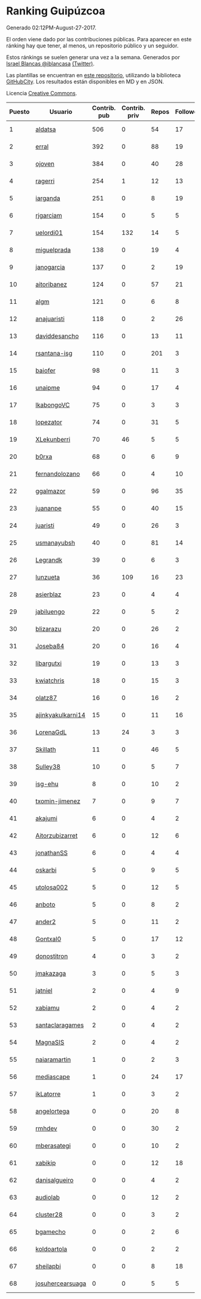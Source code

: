 # Ranking Guipúzcoa

Generado 02:12PM-August-27-2017.

El orden viene dado por las contribuciones públicas. Para aparecer en este ránking hay que tener, al menos, un repositorio público y un seguidor.

Estos ránkings se suelen generar una vez a la semana. Generados por [Israel Blancas @iblancasa](https://github.com/iblancasa/) [(Twitter)](https://twitter.com/iblancasa).

Las plantillas se encuentran en [este repositorio](https://github.com/iblancasa/GH-Spanish-Ranking), utilizando la biblioteca [GitHubCity](https://github.com/iblancasa/GitHubCity). Los resultados están disponibles en MD y en JSON.

Licencia [Creative Commons](https://creativecommons.org/licenses/by/4.0/).

| Puesto   |  Usuario  | Contrib. pub | Contrib. priv |Repos| Followers | Desde |  Avatar  |
|----------|-----------|--------------|---------------|-----|-----------|-------|----------|
|1|[aldatsa](https://github.com/aldatsa)|506|0|54|17|2013-06-19|![aldatsa](https://avatars1.githubusercontent.com/u/4741986)|
|2|[erral](https://github.com/erral)|392|0|88|19|2011-05-29|![erral](https://avatars1.githubusercontent.com/u/817365)|
|3|[ojoven](https://github.com/ojoven)|384|0|40|28|2011-05-06|![ojoven](https://avatars2.githubusercontent.com/u/772734)|
|4|[ragerri](https://github.com/ragerri)|254|1|12|13|2010-09-28|![ragerri](https://avatars3.githubusercontent.com/u/419327)|
|5|[iarganda](https://github.com/iarganda)|251|0|8|19|2013-04-02|![iarganda](https://avatars0.githubusercontent.com/u/4041131)|
|6|[rjgarciam](https://github.com/rjgarciam)|154|0|5|5|2012-02-17|![rjgarciam](https://avatars2.githubusercontent.com/u/1446890)|
|7|[uelordi01](https://github.com/uelordi01)|154|132|14|5|2015-04-22|![uelordi01](https://avatars2.githubusercontent.com/u/12067904)|
|8|[miguelprada](https://github.com/miguelprada)|138|0|19|4|2011-03-19|![miguelprada](https://avatars3.githubusercontent.com/u/678580)|
|9|[janogarcia](https://github.com/janogarcia)|137|0|2|19|2009-03-06|![janogarcia](https://avatars2.githubusercontent.com/u/60790)|
|10|[aitoribanez](https://github.com/aitoribanez)|124|0|57|21|2011-11-20|![aitoribanez](https://avatars1.githubusercontent.com/u/1209012)|
|11|[algm](https://github.com/algm)|121|0|6|8|2009-10-29|![algm](https://avatars0.githubusercontent.com/u/146385)|
|12|[anajuaristi](https://github.com/anajuaristi)|118|0|2|26|2010-01-21|![anajuaristi](https://avatars0.githubusercontent.com/u/186591)|
|13|[daviddesancho](https://github.com/daviddesancho)|116|0|13|11|2011-11-07|![daviddesancho](https://avatars1.githubusercontent.com/u/1177446)|
|14|[rsantana-isg](https://github.com/rsantana-isg)|110|0|201|3|2016-05-10|![rsantana-isg](https://avatars2.githubusercontent.com/u/19290111)|
|15|[baiofer](https://github.com/baiofer)|98|0|11|3|2014-03-01|![baiofer](https://avatars1.githubusercontent.com/u/6826590)|
|16|[unaipme](https://github.com/unaipme)|94|0|17|4|2014-11-24|![unaipme](https://avatars3.githubusercontent.com/u/9933703)|
|17|[lkabongoVC](https://github.com/lkabongoVC)|75|0|3|3|2012-03-06|![lkabongoVC](https://avatars0.githubusercontent.com/u/1507997)|
|18|[lopezator](https://github.com/lopezator)|74|0|31|5|2013-10-26|![lopezator](https://avatars3.githubusercontent.com/u/5780637)|
|19|[XLekunberri](https://github.com/XLekunberri)|70|46|5|5|2015-02-04|![XLekunberri](https://avatars2.githubusercontent.com/u/10845905)|
|20|[b0rxa](https://github.com/b0rxa)|68|0|6|9|2014-03-07|![b0rxa](https://avatars0.githubusercontent.com/u/6883373)|
|21|[fernandolozano](https://github.com/fernandolozano)|66|0|4|10|2014-02-03|![fernandolozano](https://avatars3.githubusercontent.com/u/6573359)|
|22|[ggalmazor](https://github.com/ggalmazor)|59|0|96|35|2010-02-18|![ggalmazor](https://avatars2.githubusercontent.com/u/205913)|
|23|[juananpe](https://github.com/juananpe)|55|0|40|15|2011-09-25|![juananpe](https://avatars0.githubusercontent.com/u/1078305)|
|24|[juaristi](https://github.com/juaristi)|49|0|26|3|2015-05-01|![juaristi](https://avatars1.githubusercontent.com/u/12197371)|
|25|[usmanayubsh](https://github.com/usmanayubsh)|40|0|81|14|2014-09-07|![usmanayubsh](https://avatars1.githubusercontent.com/u/8685049)|
|26|[Legrandk](https://github.com/Legrandk)|39|0|6|3|2013-02-20|![Legrandk](https://avatars0.githubusercontent.com/u/3646729)|
|27|[lunzueta](https://github.com/lunzueta)|36|109|16|23|2013-04-26|![lunzueta](https://avatars2.githubusercontent.com/u/4266279)|
|28|[asierblaz](https://github.com/asierblaz)|23|0|4|4|2016-02-22|![asierblaz](https://avatars1.githubusercontent.com/u/17404020)|
|29|[jabiluengo](https://github.com/jabiluengo)|22|0|5|2|2015-09-18|![jabiluengo](https://avatars0.githubusercontent.com/u/14353000)|
|30|[blizarazu](https://github.com/blizarazu)|20|0|26|2|2010-06-13|![blizarazu](https://avatars2.githubusercontent.com/u/304059)|
|31|[Joseba84](https://github.com/Joseba84)|20|0|16|4|2013-09-30|![Joseba84](https://avatars3.githubusercontent.com/u/5579257)|
|32|[libargutxi](https://github.com/libargutxi)|19|0|13|3|2012-03-21|![libargutxi](https://avatars1.githubusercontent.com/u/1560714)|
|33|[kwiatchris](https://github.com/kwiatchris)|18|0|15|3|2015-09-09|![kwiatchris](https://avatars0.githubusercontent.com/u/14196954)|
|34|[olatz87](https://github.com/olatz87)|16|0|16|2|2011-12-01|![olatz87](https://avatars2.githubusercontent.com/u/1233180)|
|35|[ajinkyakulkarni14](https://github.com/ajinkyakulkarni14)|15|0|11|16|2013-10-15|![ajinkyakulkarni14](https://avatars1.githubusercontent.com/u/5690213)|
|36|[LorenaGdL](https://github.com/LorenaGdL)|13|24|3|3|2014-11-21|![LorenaGdL](https://avatars0.githubusercontent.com/u/9889214)|
|37|[Skillath](https://github.com/Skillath)|11|0|46|5|2013-10-18|![Skillath](https://avatars3.githubusercontent.com/u/5716415)|
|38|[Sulley38](https://github.com/Sulley38)|10|0|5|7|2012-03-21|![Sulley38](https://avatars0.githubusercontent.com/u/1562410)|
|39|[isg-ehu](https://github.com/isg-ehu)|8|0|10|2|2016-05-05|![isg-ehu](https://avatars0.githubusercontent.com/u/19205461)|
|40|[txomin-jimenez](https://github.com/txomin-jimenez)|7|0|9|7|2012-09-27|![txomin-jimenez](https://avatars2.githubusercontent.com/u/2438137)|
|41|[akajumi](https://github.com/akajumi)|6|0|4|2|2011-03-24|![akajumi](https://avatars3.githubusercontent.com/u/688448)|
|42|[Aitorzubizarret](https://github.com/Aitorzubizarret)|6|0|12|6|2012-02-14|![Aitorzubizarret](https://avatars0.githubusercontent.com/u/1437157)|
|43|[jonathanSS](https://github.com/jonathanSS)|6|0|4|4|2013-10-25|![jonathanSS](https://avatars0.githubusercontent.com/u/5776656)|
|44|[oskarbi](https://github.com/oskarbi)|5|0|9|5|2011-09-28|![oskarbi](https://avatars2.githubusercontent.com/u/1086896)|
|45|[utolosa002](https://github.com/utolosa002)|5|0|12|5|2012-04-01|![utolosa002](https://avatars2.githubusercontent.com/u/1595841)|
|46|[anboto](https://github.com/anboto)|5|0|8|2|2012-03-14|![anboto](https://avatars1.githubusercontent.com/u/1537836)|
|47|[ander2](https://github.com/ander2)|5|0|11|2|2013-04-12|![ander2](https://avatars0.githubusercontent.com/u/4135033)|
|48|[Gontxal0](https://github.com/Gontxal0)|5|0|17|12|2013-11-22|![Gontxal0](https://avatars2.githubusercontent.com/u/6013722)|
|49|[donostitron](https://github.com/donostitron)|4|0|3|2|2016-11-02|![donostitron](https://avatars1.githubusercontent.com/u/23212814)|
|50|[jmakazaga](https://github.com/jmakazaga)|3|0|5|3|2013-11-16|![jmakazaga](https://avatars0.githubusercontent.com/u/5956999)|
|51|[jatniel](https://github.com/jatniel)|2|0|4|9|2011-09-22|![jatniel](https://avatars3.githubusercontent.com/u/1070744)|
|52|[xabiamu](https://github.com/xabiamu)|2|0|4|2|2011-06-23|![xabiamu](https://avatars2.githubusercontent.com/u/869975)|
|53|[santaclaragames](https://github.com/santaclaragames)|2|0|4|2|2013-10-16|![santaclaragames](https://avatars0.githubusercontent.com/u/5699144)|
|54|[MagnaSIS](https://github.com/MagnaSIS)|2|0|4|2|2015-06-29|![MagnaSIS](https://avatars3.githubusercontent.com/u/13098664)|
|55|[naiaramartin](https://github.com/naiaramartin)|1|0|2|3|2012-08-01|![naiaramartin](https://avatars3.githubusercontent.com/u/2079601)|
|56|[mediascape](https://github.com/mediascape)|1|0|24|17|2013-10-14|![mediascape](https://avatars2.githubusercontent.com/u/5680867)|
|57|[ikLatorre](https://github.com/ikLatorre)|1|0|3|2|2015-08-11|![ikLatorre](https://avatars0.githubusercontent.com/u/13751581)|
|58|[angelortega](https://github.com/angelortega)|0|0|20|8|2011-07-12|![angelortega](https://avatars1.githubusercontent.com/u/910340)|
|59|[rmhdev](https://github.com/rmhdev)|0|0|30|2|2011-01-31|![rmhdev](https://avatars3.githubusercontent.com/u/593433)|
|60|[mberasategi](https://github.com/mberasategi)|0|0|10|2|2011-04-19|![mberasategi](https://avatars3.githubusercontent.com/u/738823)|
|61|[xabikip](https://github.com/xabikip)|0|0|12|18|2011-10-07|![xabikip](https://avatars1.githubusercontent.com/u/1109793)|
|62|[danisalgueiro](https://github.com/danisalgueiro)|0|0|4|2|2010-03-04|![danisalgueiro](https://avatars3.githubusercontent.com/u/215491)|
|63|[audiolab](https://github.com/audiolab)|0|0|12|2|2011-07-30|![audiolab](https://avatars3.githubusercontent.com/u/948316)|
|64|[cluster28](https://github.com/cluster28)|0|0|3|2|2013-07-18|![cluster28](https://avatars0.githubusercontent.com/u/5039840)|
|65|[bgamecho](https://github.com/bgamecho)|0|0|2|6|2014-04-16|![bgamecho](https://avatars2.githubusercontent.com/u/7313057)|
|66|[koldoartola](https://github.com/koldoartola)|0|0|2|2|2014-04-13|![koldoartola](https://avatars0.githubusercontent.com/u/7279421)|
|67|[sheilapbi](https://github.com/sheilapbi)|0|0|8|18|2014-09-09|![sheilapbi](https://avatars1.githubusercontent.com/u/8705852)|
|68|[josuhercearsuaga](https://github.com/josuhercearsuaga)|0|0|5|5|2015-06-09|![josuhercearsuaga](https://avatars2.githubusercontent.com/u/12810089)|
